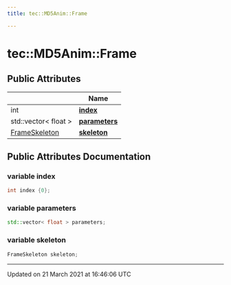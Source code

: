 ```yaml
---
title: tec::MD5Anim::Frame

---
```


# tec::MD5Anim::Frame



## Public Attributes

|                | Name           |
| -------------- | -------------- |
| int | **[index](/engine/Classes/structtec_1_1_m_d5_anim_1_1_frame/#variable-index)**  |
| std::vector< float > | **[parameters](/engine/Classes/structtec_1_1_m_d5_anim_1_1_frame/#variable-parameters)**  |
| [FrameSkeleton](/engine/Classes/structtec_1_1_m_d5_anim_1_1_frame_skeleton/) | **[skeleton](/engine/Classes/structtec_1_1_m_d5_anim_1_1_frame/#variable-skeleton)**  |

## Public Attributes Documentation

### variable index

```cpp
int index {0};
```


### variable parameters

```cpp
std::vector< float > parameters;
```


### variable skeleton

```cpp
FrameSkeleton skeleton;
```


-------------------------------

Updated on 21 March 2021 at 16:46:06 UTC
